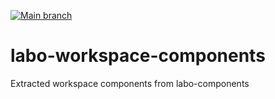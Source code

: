 [![Main branch](https://github.com/beeldengeluid/labo-workspace-components/actions/workflows/main-branch.yml/badge.svg)](https://github.com/beeldengeluid/labo-workspace-components/actions/workflows/main-branch.yml)

# labo-workspace-components
Extracted workspace components from labo-components
